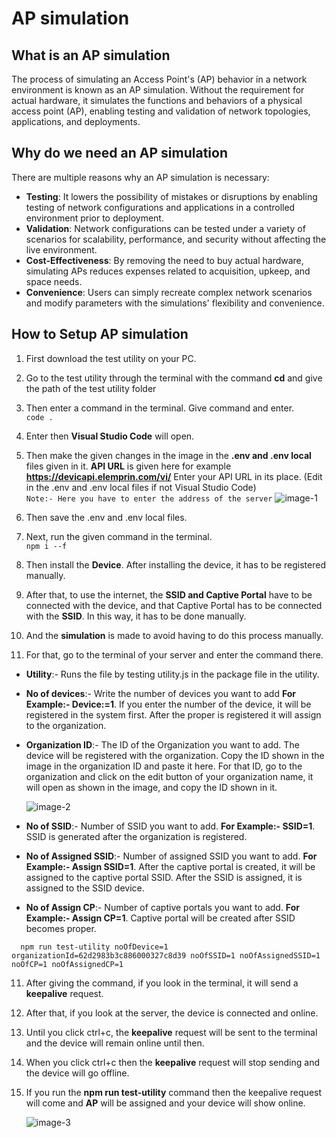 # AP simulation 

## What is an AP simulation 
The process of simulating an Access Point's (AP) behavior in a network environment is known as an AP simulation. Without the requirement for actual hardware, it simulates the functions and behaviors of a physical access point (AP), enabling testing and validation of network topologies, applications, and deployments.

## Why do we need an AP simulation                                              
There are multiple reasons why an AP simulation is necessary:                                                        

- **Testing**: It lowers the possibility of mistakes or disruptions by enabling testing of network configurations and applications in a controlled environment prior to deployment.                                                                     
- **Validation**: Network configurations can be tested under a variety of scenarios for scalability, performance, and security without affecting the live environment.                                                                                                                  
- **Cost-Effectiveness**: By removing the need to buy actual hardware, simulating APs reduces expenses related to acquisition, upkeep, and space needs.                                                    
- **Convenience**: Users can simply recreate complex network scenarios and modify parameters with the simulations' flexibility and convenience.                                                

## How to Setup AP simulation 
1. First download the test utility on your PC.
2. Go to the test utility through the terminal with the command **cd** and give the path of the test utility folder
3. Then enter a command in the terminal. Give command and enter.                                         
   `code .`
4. Enter then **Visual Studio Code** will open.
5. Then make the given changes in the image in the **.env and .env local** files given in it. **API URL** is given here for example **https://devicapi.elemprin.com/vi/** Enter your API URL in its place. (Edit in the .env and .env local files if not  Visual Studio Code)                                                 
   `Note:- Here you have to enter the address of the server`
    ![image-1](https://github.com/Nancypatel1103/ComplianceClient/assets/153616269/33e65930-b7d0-4fb6-843c-e1ab8d6d4f4e)

6. Then save the .env and .env local files.
7. Next, run the given command in the terminal.                                         
   `npm i --f`
8. Then install the **Device**. After installing the device, it has to be registered manually.
9. After that, to use the internet, the **SSID and Captive Portal** have to be connected with the device, and that Captive Portal has to be connected with the **SSID**. In this way, it has to be done manually.
10. And the **simulation** is made to avoid having to do this process manually.
11. For that, go to the terminal of your server and enter the command there.
   - **Utility**:- Runs the file by testing utility.js in the package file in the utility.
   - **No of devices**:- Write the number of devices you want to add **For Example:- Device:=1**. If you enter the number of the device, it will be registered in the system first. After the proper is registered it will assign to the organization.
   - **Organization ID**:- The ID of the Organization you want to add. The device will be registered with the organization. Copy the ID shown in the image in the organization ID and paste it here. For that ID, go to the organization and click on the edit button of your organization name, it will open as shown in the image, and copy the ID shown in it.
   
      ![image-2](https://github.com/Nancypatel1103/ComplianceClient/assets/153616269/1825b024-5933-49c5-9f38-a0245e8d13cf)

   - **No of SSID**:- Number of SSID you want to add. **For Example:- SSID=1**. SSID is generated after the organization is registered.
   - **No of Assigned SSID**:- Number of assigned SSID you want to add. **For Example:- Assign SSID=1**. After the captive portal is created, it will be assigned to the captive portal SSID. After the SSID is assigned, it is assigned to the SSID device.
   - **No of Assign CP**:- Number of captive portals you want to add. **For Example:- Assign CP=1**. Captive portal will be created after SSID becomes proper.

   ```
     npm run test-utility noOfDevice=1 organizationId=62d2983b3c886000327c8d39 noOfSSID=1 noOfAssignedSSID=1 noOfCP=1 noOfAssignedCP=1
   ```
   
11. After giving the command, if you look in the terminal, it will send a **keepalive** request.
12. After that, if you look at the server, the device is connected and online.
13. Until you click ctrl+c, the **keepalive** request will be sent to the terminal and the device will remain online until then.
14. When you click ctrl+c then the **keepalive** request will stop sending and the device will go offline.
15. If you run the **npm run test-utility** command then the keepalive request will come and **AP** will be assigned and your device will show online.

    ![image-3](https://github.com/Nancypatel1103/ComplianceClient/assets/153616269/8f30ea9a-999b-43c5-8d8f-c67cf1f2f432)


     












































































































































